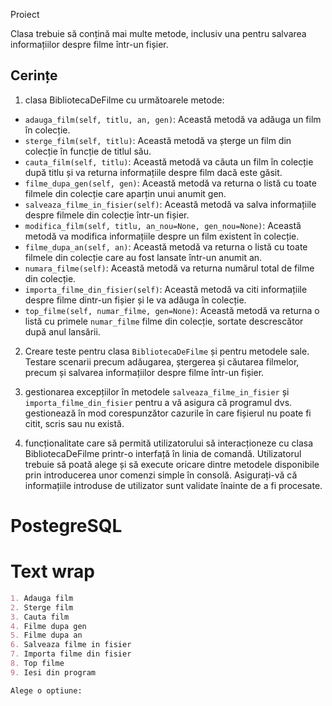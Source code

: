 Proiect 

Clasa trebuie să conțină mai multe metode, inclusiv una pentru salvarea informațiilor despre filme într-un fișier.

## Cerințe
1. clasa BibliotecaDeFilme cu următoarele metode:

- `adauga_film(self, titlu, an, gen)`: Această metodă va adăuga un film în colecție.
- `sterge_film(self, titlu)`: Această metodă va șterge un film din colecție în funcție de titlul său.
- `cauta_film(self, titlu)`: Această metodă va căuta un film în colecție după titlu și va returna informațiile despre film dacă este găsit.
- `filme_dupa_gen(self, gen)`: Această metodă va returna o listă cu toate filmele din colecție care aparțin unui anumit gen.
- `salveaza_filme_in_fisier(self)`: Această metodă va salva informațiile despre filmele din colecție într-un fișier.
- `modifica_film(self, titlu, an_nou=None, gen_nou=None)`: Această metodă va modifica informațiile despre un film existent în colecție.
- `filme_dupa_an(self, an)`: Această metodă va returna o listă cu toate filmele din colecție care au fost lansate într-un anumit an.
- `numara_filme(self)`: Această metodă va returna numărul total de filme din colecție.
- `importa_filme_din_fisier(self)`: Această metodă va citi informațiile despre filme dintr-un fișier și le va adăuga în colecție.
- `top_filme(self, numar_filme, gen=None)`: Această metodă va returna o listă cu primele `numar_filme` filme din 
colecție, sortate descrescător după anul lansării.

2. Creare teste pentru clasa `BibliotecaDeFilme` și pentru metodele sale.  Testare scenarii precum
adăugarea, ștergerea și căutarea filmelor, precum și salvarea informațiilor despre filme într-un fișier.

3. gestionarea excepțiilor în metodele `salveaza_filme_in_fisier` și `importa_filme_din_fisier` pentru a
vă asigura că programul dvs. gestionează în mod corespunzător cazurile în care fișierul nu poate fi citit, scris sau nu există.

4. funcționalitate care să permită utilizatorului să interacționeze cu clasa BibliotecaDeFilme printr-o interfață în linia de comandă.
Utilizatorul trebuie să poată alege și să execute oricare dintre metodele disponibile prin introducerea unor comenzi simple în consolă. 
Asigurați-vă că informațiile introduse de utilizator sunt validate înainte de a fi procesate.


# PostegreSQL
# Text wrap



```markdown
1. Adauga film
2. Sterge film
3. Cauta film
4. Filme dupa gen
5. Filme dupa an
6. Salveaza filme in fisier
7. Importa filme din fisier
8. Top filme
9. Iesi din program

Alege o optiune:
```

